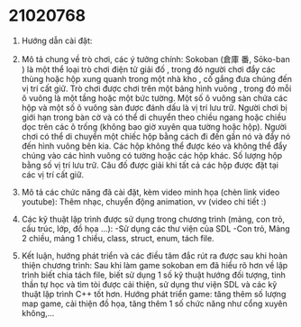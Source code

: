 # 21020768

1. Hướng dẫn cài đặt:

2. Mô tả chung về trò chơi, các ý tưởng chính:
Sokoban (倉庫 番, Sōko-ban ) là một thể loại trò chơi điện tử giải đố , trong đó người chơi đẩy các thùng hoặc hộp xung quanh trong một nhà kho , cố gắng đưa chúng đến vị trí cất giữ.
Trò chơi được chơi trên một bảng hình vuông , trong đó mỗi ô vuông là một tầng hoặc một bức tường. Một số ô vuông sàn chứa các hộp và một số ô vuông sàn được đánh dấu là vị trí lưu trữ.
Người chơi bị giới hạn trong bàn cờ và có thể di chuyển theo chiều ngang hoặc chiều dọc trên các ô trống (không bao giờ xuyên qua tường hoặc hộp). Người chơi có thể di chuyển một chiếc hộp bằng cách đi đến gần nó và đẩy nó đến hình vuông bên kia. Các hộp không thể được kéo và không thể đẩy chúng vào các hình vuông có tường hoặc các hộp khác. Số lượng hộp bằng số vị trí lưu trữ. Câu đố được giải khi tất cả các hộp được đặt tại các vị trí cất giữ.
3. Mô tả các chức năng đã cài đặt, kèm video minh họa (chèn link video youtube):
Thêm nhạc, chuyển động animation, vv (video chi tiết :)
4. Các kỹ thuật lập trình được sử dụng trong chương trình (mảng, con trỏ, cấu trúc, lớp, đồ họa ...):
-Sử dụng các thư viện của SDL
-Con trỏ, Mảng 2 chiều, mảng 1 chiều, class, struct, enum, tách file.
5. Kết luận, hướng phát triển và các điều tâm đắc rút ra được sau khi hoàn thiện chương trình:
Sau khi làm game sokoban em đã hiểu rõ hơn về lập trình biết chia tách file, biết sử dụng 1 số kỹ thuật hướng đối tượng, tinh thần tự học và tìm tòi được cải thiện, sử dụng thư viện SDL và các kỹ thuật lập trình C++ tốt hơn.
Hướng phát triển game: tăng thêm số lượng map game, cải thiện đồ họa, tăng thêm 1 số chức năng như cổng xuyên không,...
